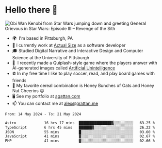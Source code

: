 <!--
**GameDog9988/GameDog9988** is a ✨ _special_ ✨ repository because its `README.md` (this file) appears on your GitHub profile.

Here are some ideas to get you started:

- 🔭 I’m currently working on ...
- 🌱 I’m currently learning ...
- 👯 I’m looking to collaborate on ...
- 🤔 I’m looking for help with ...
- 💬 Ask me about ...
- 📫 How to reach me: ...
- 😄 Pronouns: ...
- ⚡ Fun fact: ...
-->



Hello there 👋
==================================

![Obi Wan Kenobi from Star Wars jumping down and greeting General Grievous in Star Wars: Episode III – Revenge of the Sith](https://github.com/agrattan0820/agrattan0820/assets/51346343/689e56eb-29be-46a5-a079-28ea727b5f7e)


- 🌍  I'm based in Pittsburgh, PA
- 🔭  I currently work at [Actual Size](https://actualsize.com/) as a software developer
- 🎓  Studied Digital Narrative and Interactive Design and Computer Science at the University of Pittsburgh
- 👾  I recently made a Quiplash-style game where the players answer with AI-generated images called [Artificial Unintelligence](https://github.com/agrattan0820/artificial-unintelligence)
- ⚽  In my free time I like to play soccer, read, and play board games with friends
- 🥣  My favorite cereal combination is Honey Bunches of Oats and Honey Nut Cheerios 😋
- 🖥️  See my portfolio at [agattan.com](http://agrattan.com/)
- 📫  You can contact me at [alex@grattan.me](mailto:alex@grattan.me)

<!--START_SECTION:waka-->

```txt
From: 14 May 2024 - To: 21 May 2024

Astro             16 hrs 17 mins  ███████████████▓░░░░░░░░░   63.25 %
TypeScript        6 hrs 45 mins   ██████▓░░░░░░░░░░░░░░░░░░   26.22 %
JSON              55 mins         █░░░░░░░░░░░░░░░░░░░░░░░░   03.60 %
JavaScript        41 mins         ▓░░░░░░░░░░░░░░░░░░░░░░░░   02.67 %
PHP               41 mins         ▓░░░░░░░░░░░░░░░░░░░░░░░░   02.66 %
```

<!--END_SECTION:waka-->
